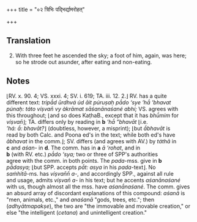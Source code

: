 +++
title = "०२ त्रिभिः पद्भिर्द्यामरोहत्"

+++
## Translation
2. With three feet he ascended the sky; a foot of him, again, was here;  
so he strode out asunder, after eating and non-eating.

## Notes
⌊RV. x. 90. 4; VS. xxxi. 4; SV. i. 619; TA. iii. 12. 2.⌋ RV. has a quite  
different text: *tripā́d ūrdhvá úd āit púruṣaḥ pā́do ‘sye ’hā́ ’bhavat  
púnaḥ: táto víṣvan̄ vy* *àkrāmat sāśanānaśané abhí;* VS. agrees with  
this throughout; ⌊and so does KaṭhaB., except that it has *bhū́mim* for  
*víṣvan̄*⌋; TA. differs only by reading in **b** *’hā́ ”bhavāt* ⌊i.e.  
*’há: ā́: bhavāt?*⌋ (doubtless, however, a misprint); ⌊but *ā́bhavāt* is  
read by both Calc. and Poona ed's in the text; while both ed's have  
*ābhavat* in the comm.⌋; SV. differs (and agrees with AV.) by *táthā* in  
**c** and *aśan-* in **d**. The comm. has in **a** *ā ’rohat*, and in  
**b** (with RV. etc.) *pā́do ‘sya;* two or three of SPP's authorities  
agree with the comm. in both points. The *pada*-mss. give in **b**  
*pā́dasya;* ⌊but SPP. accepts *pā́t: asya* in his *pada*-text⌋. No  
*saṁhitā*-ms. has *víṣvan̄n̄ a-*, and accordingly SPP., against all rule  
and usage, admits *víṣvan̄ a-* in his text; but he accents *aśanānaśané*  
with us, though almost all the mss. have *aśanā́naśané*. The comm. gives  
an absurd array of discordant explanations of this compound: *aśanā* is  
"men, animals, etc.," and *anaśanā* "gods, trees, etc."; then  
(*adhyātmapakṣe*), the two are "the immovable and movable creation," or  
else "the intelligent (*cetana*) and unintelligent creation."
